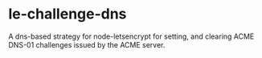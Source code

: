 # le-challenge-dns
A dns-based strategy for node-letsencrypt for setting, and clearing ACME DNS-01 challenges issued by the ACME server.
